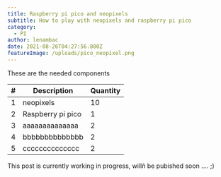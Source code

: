 ```yaml
---
title: Raspberry pi pico and neopixels
subtitle: How to play with neopixels and raspberry pi pico
category:
  - PI
author: lenambac
date: 2021-08-26T04:27:56.800Z
featureImage: /uploads/pico_neopixel.png
---
```


These are the needed components

| \#  | Description                                          | Quantity | 
| --- | ---------------------------------------------------- | -------- | 
| 1   | neopixels                                            | 10       | 
| 2   | Raspberry pi pico                                    | 1        | 
| 3   | aaaaaaaaaaaaaa | 2        | 
| 4   | bbbbbbbbbbbbbb          | 2        | 
| 5   | cccccccccccccc           | 2        | 

This post is currently working in progress, willñ be pubished soon .... ;)

